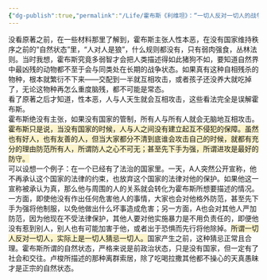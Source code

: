 ```yaml
---
{"dg-publish":true,"permalink":"/Life/霍布斯《利维坦》：“一切人反对一切人的战争”/","title":"就说说“一切人反对一切人的战争”","tags":["clippings"]}
---
```


没看原著之前，在一些材料那里了解到，霍布斯主张人性本恶，在没有国家维持秩序之前的“自然状态”里，“人对人是狼”，什么规则都没有，只有弱肉强食，丛林法则。当时我想，霍布斯究竟多弱智才会把人类描述得如此猪狗不如，要知道自然界中最凶残的动物都不至于会与同类处在长期的战争状态。如果真有这种自相残杀的物种，根本就繁衍不下来——交配到一半就互相攻击，或者孩子还没养大就吃掉了，无论这物种再怎么重度脑残，都不可能是常态。  
看了原著之后才知道，性本恶，人与人天生就会互相攻击，这些看法完全是误解霍布斯。  
霍布斯绝没有主张，如果没有国家的管制，所有人与所有人就会无脑地互相攻击。<span style="background:rgba(240, 200, 0, 0.2)">霍布斯只是说，当没有国家的时候，人与人之间没有建立起互不侵犯的保障。虽然也有好人，也有友善的人，但当大家都分不清到底谁会攻击自己的时候，就都有充分的理由防范所有人，所谓防人之心不可无；甚至先下手为强，所谓进攻是最好的防守。</span>  
可以设想一个例子：在一个已经有了法治的国家里。一天，A人突然公开宣称，他不再承认这个国家的法律的约束，也放弃这个国家的法律对他的保护。如果他这一宣称被承认为真，那么他与周围的人的关系就会转化为霍布斯所想要描述的情况。一方面，即使他没有作出任何危害他人的事情，大家也会对他格外防范，甚至先下手为强将他制服，以免他做出什么坏事造成危害；另一方面，A也会对其他人严加防范，因为他现在不受法律保护，其他人要对他实施暴力是不用负责任的，即便他没有惹到别人，别人也有可能加害于他，或者出于恐惧而先行将他除掉。<span style="background:rgba(240, 200, 0, 0.2)">所谓一切人反对一切人，实际上是一切人猜忌一切人。</span>国家产生之前，这种猜忌正常且合理。霍布斯所谓的自然状态，严格来说是前政治状态，只是没有国家，但一定有了社会和交往。卢梭所描述的那种离群索居，除了吃喝拉撒其他都不操心的天真愚昧才是正宗的自然状态。
